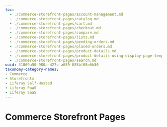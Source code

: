 ```yaml
---
toc:
  - ./commerce-storefront-pages/account-management.md
  - ./commerce-storefront-pages/catalog.md
  - ./commerce-storefront-pages/cart.md
  - ./commerce-storefront-pages/checkout.md
  - ./commerce-storefront-pages/compare.md
  - ./commerce-storefront-pages/lists.md
  - ./commerce-storefront-pages/pending-orders.md
  - ./commerce-storefront-pages/placed-orders.md
  - ./commerce-storefront-pages/product-details.md
  - ./commerce-storefront-pages/product-details-using-display-page-template.md
  - ./commerce-storefront-pages/search.md
uuid: 31069a50-980a-427c-a689-085bf68e6b50
taxonomy-category-names:
- Commerce
- Storefronts
- Liferay Self-Hosted
- Liferay PaaS
- Liferay SaaS
---
```

# Commerce Storefront Pages
